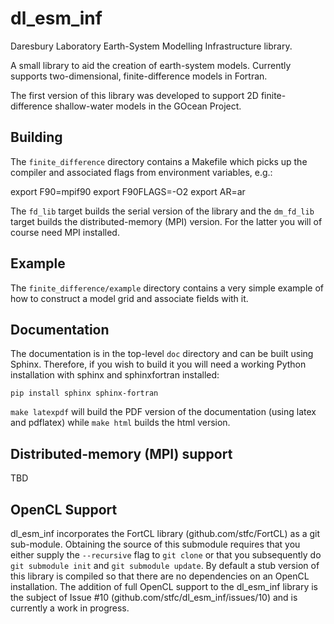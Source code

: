 # dl_esm_inf
Daresbury Laboratory Earth-System Modelling Infrastructure library.

A small library to aid the creation of earth-system models. Currently
supports two-dimensional, finite-difference models in Fortran.

The first version of this library was developed to support 2D finite-
difference shallow-water models in the GOcean Project.

## Building ##

The `finite_difference` directory contains a Makefile which picks up
the compiler and associated flags from environment variables, e.g.:

  export F90=mpif90
  export F90FLAGS=-O2
  export AR=ar

The `fd_lib` target builds the serial version of the library and the
`dm_fd_lib` target builds the distributed-memory (MPI) version. For
the latter you will of course need MPI installed.

## Example ##

The `finite_difference/example` directory contains a very simple example
of how to construct a model grid and associate fields with it.

## Documentation ##

The documentation is in the top-level `doc` directory and can be built
using Sphinx. Therefore, if you wish to build it you will need a
working Python installation with sphinx and sphinxfortran installed:

    pip install sphinx sphinx-fortran

``make latexpdf`` will build the PDF version of the documentation
(using latex and pdflatex) while ``make html`` builds the html
version.

## Distributed-memory (MPI) support ##

TBD

## OpenCL Support ##

dl_esm_inf incorporates the FortCL library (github.com/stfc/FortCL) as
a git sub-module. Obtaining the source of this submodule requires that
you either supply the ``--recursive`` flag to ``git clone`` or that
you subsequently do ``git submodule init`` and ``git submodule
update``. By default a stub version of this library is compiled so
that there are no dependencies on an OpenCL installation.  The
addition of full OpenCL support to the dl_esm_inf library is the
subject of Issue #10 (github.com/stfc/dl_esm_inf/issues/10) and is
currently a work in progress.
